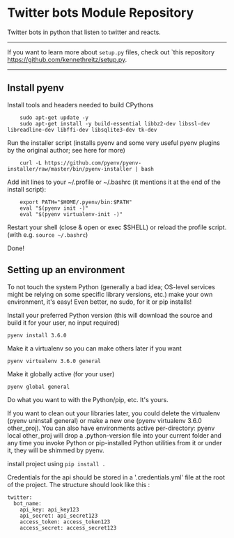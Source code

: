 # Twitter bots Module Repository
Twitter bots in python that listen to twitter and reacts.

---------------

If you want to learn more about ``setup.py`` files, check out `this repository https://github.com/kennethreitz/setup.py.

---------------

## Install pyenv

Install tools and headers needed to build CPythons

```
    sudo apt-get update -y
    sudo apt-get install -y build-essential libbz2-dev libssl-dev libreadline-dev libffi-dev libsqlite3-dev tk-dev
```

Run the installer script (installs pyenv and some very useful pyenv plugins by the original author; see here for more)

```
    curl -L https://github.com/pyenv/pyenv-installer/raw/master/bin/pyenv-installer | bash
```

Add init lines to your ~/.profile or ~/.bashrc (it mentions it at the end of the install script):

```
    export PATH="$HOME/.pyenv/bin:$PATH"
    eval "$(pyenv init -)"
    eval "$(pyenv virtualenv-init -)"
```

Restart your shell (close & open or exec $SHELL) or reload the profile script. (with e.g. `source ~/.bashrc`)

Done!

## Setting up an environment

To not touch the system Python (generally a bad idea; OS-level services might be relying on some specific library versions, etc.) make your own environment, it's easy! Even better, no sudo, for it or pip installs!

Install your preferred Python version (this will download the source and build it for your user, no input required)
```
pyenv install 3.6.0
```
Make it a virtualenv so you can make others later if you want
```
pyenv virtualenv 3.6.0 general
```
Make it globally active (for your user)
```
pyenv global general
```
Do what you want to with the Python/pip, etc. It's yours.

If you want to clean out your libraries later, you could delete the virtualenv (pyenv uninstall general) or make a new one (pyenv virtualenv 3.6.0 other_proj). You can also have environments active per-directory: pyenv local other_proj will drop a .python-version file into your current folder and any time you invoke Python or pip-installed Python utilities from it or under it, they will be shimmed by pyenv.


install project using 
``pip install .``

Credentials for the api should be stored in a '.credentials.yml' file at the root of the project.
The structure should look like this :

```
twitter:
  bot_name:
    api_key: api_key123
    api_secret: api_secret123
    access_token: access_token123
    access_secret: access_secret123
```